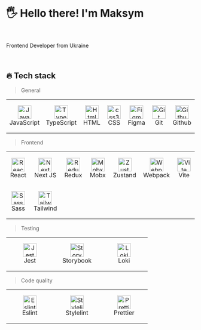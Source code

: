 <h1 align="left">🖐 Hello there! I'm Maksym</h1>
<br>

Frontend Developer from Ukraine

<br>

<h2 align="left" id="ndiuky-stack">🔥 Tech stack</h2>

> General

<table width='100%'>
  <tr>
    <td align="center" width="110" height="90">
      <a href="#ndiuky-stack">
        <img src="https://cdn.jsdelivr.net/gh/devicons/devicon/icons/javascript/javascript-original.svg" width="36" height="36" alt="JavaScript" />
      </a>
      <br>JavaScript
    </td>
    <td align="center" width="110" height="90">
      <a href="#ndiuky-stack">
        <img src="https://cdn.jsdelivr.net/gh/devicons/devicon/icons/typescript/typescript-original.svg" width="36" height="36" alt="TypeScript" />
      </a>
      <br>TypeScript
    </td>
    <td align="center" width="110" height="90">
      <a href="#ndiuky-stack">
        <img src="https://cdn.jsdelivr.net/gh/devicons/devicon/icons/html5/html5-original.svg" width="36" height="36" alt="Html5" />
      </a>
      <br>HTML
    </td>
    <td align="center" width="110" height="90"> 
      <a href="#ndiuky-stack">
        <img src="https://cdn.jsdelivr.net/gh/devicons/devicon/icons/css3/css3-original.svg" width="36" height="36" alt="css3" />
      </a>
      <br>CSS
    </td>
    <td align="center" width="110" height="90">
      <a href="#ndiuky-stack">
        <img src="https://cdn.jsdelivr.net/gh/devicons/devicon/icons/figma/figma-original.svg" width="36" height="36" alt="Figma" />
      </a>
      <br>Figma
    </td>
    <td align="center" width="110" height="90">
      <a href="#ndiuky-stack">
        <img src="https://cdn.jsdelivr.net/gh/devicons/devicon/icons/git/git-original.svg" width="36" height="36" alt="Git" />
      </a>
      <br>Git
    </td>
    <td align="center" width="110" height="90"> 
      <a href="#ndiuky-stack">
        <img src="https://cdn.jsdelivr.net/gh/devicons/devicon/icons/github/github-original.svg" width="36" height="36" alt="Github" />
      </a>
      <br>Github
    </td>
  </tr> 
</table>

> Frontend

<table width='100%'>
  <tr>
    <td align="center" width="110" height="90">
      <a href="#ndiuky-stack">
        <img src="https://cdn.jsdelivr.net/gh/devicons/devicon/icons/react/react-original.svg" width="36" height="36" alt="React" />
      </a>
      <br>React
    </td>
    <td align="center" width="110" height="90">
      <a href="#ndiuky-stack">
        <img src="https://cdn.jsdelivr.net/gh/devicons/devicon/icons/nextjs/nextjs-original.svg" width="36" height="36" alt="Next JS" />
      </a>
      <br>Next JS
    </td>
    <td align="center" width="110" height="90">
      <a href="#ndiuky-stack">
        <img src="https://cdn.jsdelivr.net/gh/devicons/devicon/icons/redux/redux-original.svg" width="36" height="36" alt="Redux" />
      </a>
      <br>Redux
    </td>
    <td align="center" width="110" height="90"> 
      <a href="#ndiuky-stack">
        <img src="https://mobx.js.org/assets/mobx.png" width="36" height="36" alt="Mobx" />
      </a>
      <br>Mobx
    </td>
    <td align="center" width="110" height="90"> 
      <a href="#ndiuky-stack">
        <img src="https://user-images.githubusercontent.com/958486/218346783-72be5ae3-b953-4dd7-b239-788a882fdad6.svg" width="36" height="36" alt="Zustand" />
      </a>
      <br>Zustand
    </td>
    <td align="center" width="110" height="90"> 
      <a href="#ndiuky-stack">
        <img src="https://cdn.jsdelivr.net/gh/devicons/devicon/icons/webpack/webpack-original.svg" width="36" height="36" alt="Webpack" />
      </a>
      <br>Webpack
    </td>
    <td align="center" width="110" height="90"> 
      <a href="#ndiuky-stack">
       <img src="https://vitejs.dev/logo-with-shadow.png" width="36" height="36" alt="Vite" />
      </a>
      <br>Vite
    </td> 
  </tr> 
  <tr>
    <td align="center" width="110" height="90">
      <a href="#ndiuky-stack">
        <img src="https://cdn.jsdelivr.net/gh/devicons/devicon/icons/sass/sass-original.svg" width="36" height="36" alt="Sass" />
      </a>
      <br>Sass
    </td>
    <td align="center" width="110" height="90">
      <a href="#ndiuky-stack">
   <img src="https://www.svgrepo.com/show/354431/tailwindcss-icon.svg" width="36" height="36" alt="TailwindCSS" />
      </a>
      <br>Tailwind
    </td>
  </tr> 
</table>

> Testing

<table width='100%'>
  <tr>
    <td align="center" width="110" height="90"> 
      <a href="#ndiuky-stack">
        <img src="https://cdn.jsdelivr.net/gh/devicons/devicon/icons/jest/jest-plain.svg" width="36" height="36" alt="Jest" />
      </a>
      <br>Jest
    </td>
    <td align="center" width="110" height="90"> 
      <a href="#ndiuky-stack">
        <img src="https://cdn.jsdelivr.net/gh/devicons/devicon/icons/storybook/storybook-original.svg" width="36" height="36" alt="Storybook" />
      </a>
      <br>Storybook
    </td>
    <td align="center" width="110" height="90"> 
      <a href="#ndiuky-stack">
        <img src="https://user-images.githubusercontent.com/378279/27998811-43b9906e-6515-11e7-835a-6f596506cc46.png" width="36" height="36" alt="Loki" />
      </a>
      <br>Loki
    </td>
  </tr> 
</table>

> Code quality

<table width='100%'>
  <tr>
    <td align="center" width="110" height="90">
      <a href="#ndiuky-stack">
        <img src="https://cdn.jsdelivr.net/gh/devicons/devicon/icons/eslint/eslint-original.svg" width="36" height="36" alt="Eslint" />
      </a>
      <br>Eslint
    </td>
    <td align="center" width="110" height="90">
      <a href="#ndiuky-stack">
        <img src="https://raw.githubusercontent.com/hipstersmoothie/stylelint-formatter-github/HEAD/logo.png" width="36" height="36" alt="Stylelint" />
      </a>
      <br>Stylelint
    </td>
    <td align="center" width="110" height="90">
      <a href="#ndiuky-stack">
    <img src="https://raw.githubusercontent.com/prettier/prettier-logo/master/images/prettier-icon-light.png" width="36" height="36" alt="Prettier" />
      </a>
      <br>Prettier
    </td>

  </tr> 
</table>
